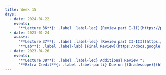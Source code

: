 ```yaml
---
title: Week 15
days:
  - date: 2024-04-22
    events:
      "**Lecture 36**{: .label .label-lec} [Review part I-II](https://ph142-ucb.github.io/sp24/src/lec/wrap-up-p1-2_sp24.pdf) ([Review week recordings](https://bcourses.berkeley.edu/courses/1532521/pages/review-sessions))":
  - date: 2023-04-24
    events:
      "**Lecture 37**{: .label .label-lec} [Review part II-III](https://ph142-ucb.github.io/sp24/src/lec/Final_review_sp24.pdf) ":
      "**Lab**{: .label .label-lab} [Final Review](https://docs.google.com/presentation/d/1jXjYScPnb02lFW1LZIzj-_sDix0bpBH9BF_z8nuYIBY) ":
  - date: 2023-04-26
    events:
      "**Lecture 38**{: .label .label-lec} Additional Review ": 
      "**Extra Credit**{: .label .label-parti} Due on [(Gradescope)](https://www.gradescope.com/courses/704333): Stats is Everywhere or Compelling Study":
---
```


